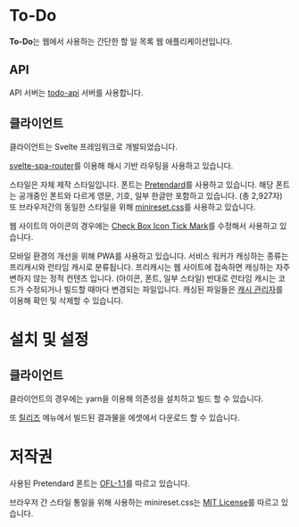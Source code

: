 # To-Do

**To-Do**는 웹에서 사용하는 간단한 할 일 목록 웹 애플리케이션입니다.

## API

API 서버는 [todo-api](https://github.com/chick0/todo-api) 서버를 사용합니다.

## 클라이언트

클라이언트는 Svelte 프레임워크로 개발되었습니다.

[svelte-spa-router](https://github.com/ItalyPaleAle/svelte-spa-router)를 이용해 해시 기반 라우팅을 사용하고 있습니다.

스타일은 자체 제작 스타일입니다. 폰트는 [Pretendard](https://github.com/orioncactus/pretendard)를 사용하고 있습니다. 해당 폰트는 공개중인 폰트와 다르게 영문, 기호, 일부 한글만 포함하고 있습니다. (총 2,927자) 또 브라우저간의 동일한 스타일을 위해 [minireset.css](https://github.com/jgthms/minireset.css)를 사용하고 있습니다.

웹 사이트의 아이콘의 경우에는 [Check Box Icon Tick Mark](https://pixabay.com/images/id-1294836/)를 수정해서 사용하고 있습니다.

모바일 환경의 개선을 위해 PWA를 사용하고 있습니다. 서비스 워커가 캐싱하는 종류는 프리캐시와 런타임 캐시로 분류됩니다. 프리캐시는 웹 사이트에 접속하면 캐싱하는 자주 변하지 않는 정적 컨텐츠 입니다. (아이콘, 폰트, 일부 스타일) 반대로 런타임 캐시는 코드가 수정되거나 빌드할 때마다 변경되는 파일입니다. 캐싱된 파일들은 [캐시 관리자](https://github.com/chick0/to-do/blob/master/public/cache.html)를 이용해 확인 및 삭제할 수 있습니다.

# 설치 및 설정

## 클라이언트

클라이언트의 경우에는 yarn을 이용해 의존성을 설치하고 빌드 할 수 있습니다.

또 [릴리즈](https://github.com/chick0/to-do/releases) 메뉴에서 빌드된 결과물을 에셋에서 다운로드 할 수 있습니다.

# 저작권

사용된 Pretendard 폰트는 [OFL-1.1](https://github.com/orioncactus/pretendard/blob/main/LICENSE)를 따르고 있습니다.

브라우저 간 스타일 통일을 위해 사용하는 minireset.css는 [MIT License](https://github.com/jgthms/minireset.css/blob/master/LICENSE)를 따르고 있습니다.
